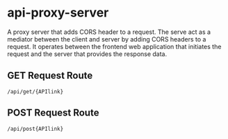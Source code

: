 # api-proxy-server
A proxy server that adds CORS header to a request. The serve act as a mediator between the client and server by adding CORS headers to a request. It operates between the frontend web application that initiates the request and the server that provides the response data.

## GET Request Route
`/api/get/{APIlink}`

## POST Request Route
`/api/post{APIlink}`
